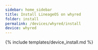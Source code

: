 ```yaml
---
sidebar: home_sidebar
title: Install LineageOS on whyred
folder: install
permalink: /devices/whyred/install
device: whyred
---
```

{% include templates/device_install.md %}
